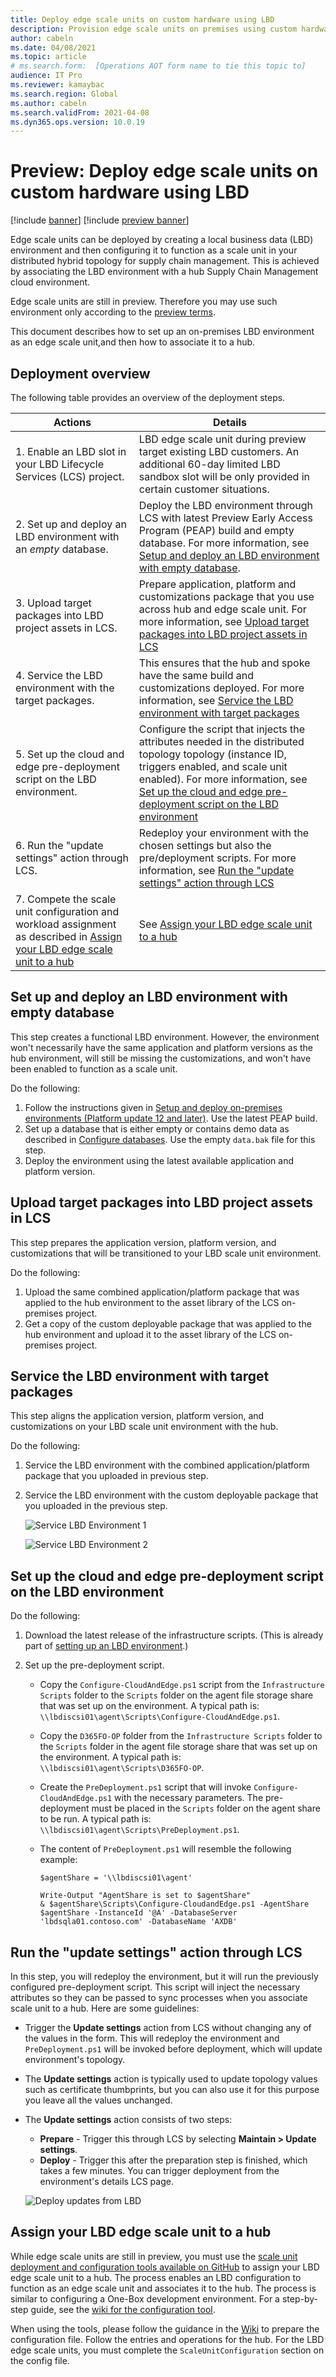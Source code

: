 ```yaml
---
title: Deploy edge scale units on custom hardware using LBD
description: Provision edge scale units on premises using custom hardware and LBD based deployment
author: cabeln
ms.date: 04/08/2021
ms.topic: article
# ms.search.form:  [Operations AOT form name to tie this topic to]
audience: IT Pro
ms.reviewer: kamaybac
ms.search.region: Global
ms.author: cabeln
ms.search.validFrom: 2021-04-08
ms.dyn365.ops.version: 10.0.19
---
```


# Preview: Deploy edge scale units on custom hardware using LBD

[!include [banner](../includes/banner.md)]
[!include [preview banner](../includes/preview-banner.md)]

Edge scale units can be deployed by creating a local business data (LBD) environment and then configuring it to function as a scale unit in your distributed hybrid topology for supply chain management. This is achieved by associating the LBD environment with a hub Supply Chain Management cloud environment.  

Edge scale units are still in preview. Therefore you may use such environment only according to the [preview terms](https://aka.ms/scmcnepreviewterms).

This document describes how to set up an on-premises LBD environment as an edge scale unit,and then how to associate it to a hub.

## Deployment overview

The following table provides an overview of the deployment steps.

|Actions  |Details  |
|---------|---------|
|1. Enable an LBD slot in your LBD Lifecycle Services (LCS) project.|LBD edge scale unit during preview target existing LBD customers. An additional 60-day limited LBD sandbox slot will be only provided in certain customer situations.|
|2. Set up and deploy an LBD environment with an *empty* database. | Deploy the LBD environment through LCS with latest Preview Early Access Program (PEAP) build and empty database. For more information, see [Setup and deploy an LBD environment with empty database](#set-up-deploy). |
|3. Upload target packages into LBD project assets  in LCS.|Prepare application, platform and customizations package that you use across hub and edge scale unit. For more information, see [Upload target packages into LBD project assets in LCS](#upload-packages) |
|4. Service the LBD environment with the target packages.|This ensures that the hub and spoke have the same build and customizations deployed. For more information, see [Service the LBD environment with target packages](#service-target-packages)|
|5. Set up the cloud and edge pre-deployment script on the LBD environment.|Configure the script that injects the attributes needed in the distributed topology topology (instance ID, triggers enabled, and scale unit enabled). For more information, see [Set up the cloud and edge pre-deployment script on the LBD environment](#deployment-script)|
|6. Run the "update settings" action through LCS.|Redeploy your environment with the chosen settings but also the pre/deployment scripts. For more information, see [Run the "update settings" action through LCS](#run-update-settings)|
|7. Compete the scale unit configuration and workload assignment as described in [Assign your LBD edge scale unit to a hub](#step-2-assign-your-lbd-edge-scale-unit-to-a-hub) |See [Assign your LBD edge scale unit to a hub](#assign-edge-to-hub) |

<a name="set-up-deploy"></a>

## Set up and deploy an LBD environment with empty database

This step creates a functional LBD environment. However, the environment won't necessarily have the same application and platform versions as the hub environment, will still be missing the customizations, and won't have been enabled to function as a scale unit.

Do the following:

1. Follow the instructions given in [Setup and deploy on-premises environments (Platform update 12 and later)](../../fin-ops-core/dev-itpro/deployment/setup-deploy-on-premises-pu12.md). Use the latest PEAP build.
1. Set up a database that is either empty or contains demo data as described in [Configure databases](../../fin-ops-core/dev-itpro/deployment/setup-deploy-on-premises-pu12.md#configuredb). Use the empty `data.bak` file for this step.
1. Deploy the environment using the latest available application and platform version.

<a name="upload-packages"></a>

## Upload target packages into LBD project assets in LCS

This step prepares the application version, platform version, and customizations that will be transitioned to your LBD scale unit environment.

Do the following:

1. Upload the same combined application/platform package that was applied to the hub environment to the asset library of the LCS on-premises project.
1. Get a copy of the custom deployable package that was applied to the hub environment and upload it to the asset library of the LCS on-premises project.

<a name="service-target-packages"></a>

## Service the LBD environment with target packages

This step aligns the application version, platform version, and customizations on your LBD scale unit environment with the hub.

Do the following:

1. Service the LBD environment with the combined application/platform package that you uploaded in previous step.
1. Service the LBD environment with the custom deployable package that you uploaded in the previous step.

    ![Service LBD Environment 1](media/cloud_edge-lbd-lcs-servicelbdenv1.png "Service LBD Environment 1")

    ![Service LBD Environment 2](media/cloud_edge-lbd-lcs-servicelbdenv2.png "Service LBD Environment 2")

<a name="deployment-script"></a>

## Set up the cloud and edge pre-deployment script on the LBD environment

Do the following:

1. Download the latest release of the infrastructure scripts. (This is already part of [setting up an LBD environment](../../fin-ops-core/dev-itpro/deployment/setup-deploy-on-premises-pu12.md).)

1. Set up the pre-deployment script.

    - Copy the `Configure-CloudAndEdge.ps1` script from the `Infrastructure Scripts` folder to the `Scripts` folder on the agent file storage share that was set up on the environment. A typical path is: `\\lbdiscsi01\agent\Scripts\Configure-CloudAndEdge.ps1`.
    - Copy the `D365FO-OP` folder from the `Infrastructure Scripts` folder to the `Scripts` folder in the agent file storage share that was set up on the environment. A typical path is: `\\lbdiscsi01\agent\Scripts\D365FO-OP`.
    - Create the `PreDeployment.ps1` script that will invoke `Configure-CloudAndEdge.ps1` with the necessary parameters. The pre-deployment must be placed in the `Scripts` folder on the agent share to be run. A typical path is: `\\lbdiscsi01\agent\Scripts\PreDeployment.ps1`.
    - The content of `PreDeployment.ps1` will resemble the following example:

        ```plaintext
        $agentShare = '\\lbdiscsi01\agent'
        
        Write-Output "AgentShare is set to $agentShare" 
        & $agentShare\Scripts\Configure-CloudandEdge.ps1 -AgentShare $agentShare -InstanceId '@A' -DatabaseServer 'lbdsqla01.contoso.com' -DatabaseName 'AXDB'
        ```

<a name="run-update-settings"></a>

## Run the "update settings" action through LCS

In this step, you will redeploy the environment, but it will run the previously configured pre-deployment script. This script will inject the necessary attributes so they can be passed to sync processes when you associate scale unit to a hub. Here are some guidelines:

- Trigger the **Update settings** action from LCS without changing any of the values in the form. This will redeploy the environment and `PreDeployment.ps1` will be invoked before deployment, which will update environment's topology.
- The **Update settings** action is typically used to update topology values such as certificate thumbprints, but you can also use it for this purpose you leave all the values unchanged.
- The **Update settings** action consists of two steps:
  - **Prepare** - Trigger this through LCS by selecting **Maintain > Update settings**.
  - **Deploy** - Trigger this after the preparation step is finished, which takes a few minutes. You can trigger deployment from the environment's details LCS page.

  ![Deploy updates from LBD](media/cloud_edge-lbd-lcs-servicelbd-updatesettings.png "Deploy updates from LBD")

<a name="assign-edge-to-hub"></a>

## Assign your LBD edge scale unit to a hub

While edge scale units are still in preview, you must use the [scale unit deployment and configuration tools available on GitHub](https://github.com/microsoft/SCMScaleUnitDevTools) to assign your LBD edge scale unit to a hub. The process enables an LBD configuration to function as an edge scale unit and associates it to the hub. The process is similar to configuring a One-Box development environment. For a step-by-step guide, see the [wiki for the configuration tool](https://github.com/microsoft/SCMScaleUnitDevTools/wiki/Step-by-step-usage-guide).

When using the tools, please follow the guidance in the [Wiki](https://github.com/microsoft/SCMScaleUnitDevTools/wiki/Step-by-step-usage-guide) to prepare the configuration file. Follow the entries and operations for the hub. For the LBD edge scale units, you must complete the `ScaleUnitConfiguration` section on the config file.
